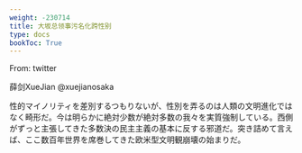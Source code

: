 ```yaml
---
weight: -230714
title: 大坂总领事污名化跨性别
type: docs
bookToc: True
---
```


From: twitter

薛剑XueJian
@xuejianosaka

性的マイノリティを差別するつもりないが、性別を弄るのは人類の文明進化ではなく畸形だ。今は明らかに絶対少数が絶対多数の我々を実質強制している。西側がずっと主張してきた多数決の民主主義の基本に反する邪道だ。突き詰めて言えば、ここ数百年世界を席巻してきた欧米型文明観崩壊の始まりだ。